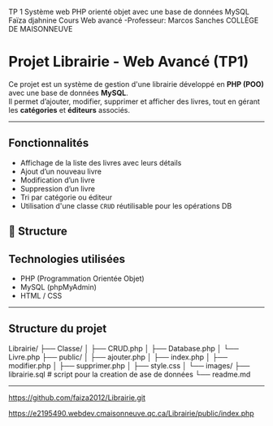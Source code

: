 
TP 1
Système web PHP orienté objet avec une base de données MySQL
Faïza djahnine 
Cours Web avancé -Professeur: Marcos Sanches
COLLÈGE DE MAISONNEUVE


#  Projet Librairie - Web Avancé (TP1)

Ce projet est un système de gestion d'une librairie développé en **PHP (POO)** avec une base de données **MySQL**.  
Il permet d’ajouter, modifier, supprimer et afficher des livres, tout en gérant les **catégories** et **éditeurs** associés.

---
##  Fonctionnalités

- Affichage de la liste des livres avec leurs détails
- Ajout d’un nouveau livre
- Modification d’un livre
- Suppression d’un livre
- Tri par catégorie ou éditeur
- Utilisation d'une classe `CRUD` réutilisable pour les opérations DB

## 📁 Structure



##  Technologies utilisées

- PHP (Programmation Orientée Objet)
- MySQL (phpMyAdmin)
- HTML / CSS


---

##  Structure du projet

Librairie/
├── Classe/
│   ├── CRUD.php
│   ├── Database.php
│   └── Livre.php
├── public/
│   ├── ajouter.php
│   ├── index.php
│   ├── modifier.php
│   ├── supprimer.php
│   ├── style.css
│   └── images/
├── librairie.sql # script  pour la creation de ase  de données
└── readme.md

----

https://github.com/faiza2012/Librairie.git

 https://e2195490.webdev.cmaisonneuve.qc.ca/Librairie/public/index.php
 